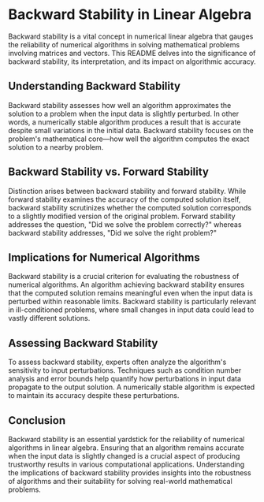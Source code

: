# Backward Stability in Linear Algebra

Backward stability is a vital concept in numerical linear algebra that gauges the reliability of numerical algorithms in solving mathematical problems involving matrices and vectors. This README delves into the significance of backward stability, its interpretation, and its impact on algorithmic accuracy.

## Understanding Backward Stability

Backward stability assesses how well an algorithm approximates the solution to a problem when the input data is slightly perturbed. In other words, a numerically stable algorithm produces a result that is accurate despite small variations in the initial data. Backward stability focuses on the problem's mathematical core—how well the algorithm computes the exact solution to a nearby problem.

## Backward Stability vs. Forward Stability

Distinction arises between backward stability and forward stability. While forward stability examines the accuracy of the computed solution itself, backward stability scrutinizes whether the computed solution corresponds to a slightly modified version of the original problem. Forward stability addresses the question, "Did we solve the problem correctly?" whereas backward stability addresses, "Did we solve the right problem?"

## Implications for Numerical Algorithms

Backward stability is a crucial criterion for evaluating the robustness of numerical algorithms. An algorithm achieving backward stability ensures that the computed solution remains meaningful even when the input data is perturbed within reasonable limits. Backward stability is particularly relevant in ill-conditioned problems, where small changes in input data could lead to vastly different solutions.

## Assessing Backward Stability

To assess backward stability, experts often analyze the algorithm's sensitivity to input perturbations. Techniques such as condition number analysis and error bounds help quantify how perturbations in input data propagate to the output solution. A numerically stable algorithm is expected to maintain its accuracy despite these perturbations.

## Conclusion

Backward stability is an essential yardstick for the reliability of numerical algorithms in linear algebra. Ensuring that an algorithm remains accurate when the input data is slightly changed is a crucial aspect of producing trustworthy results in various computational applications. Understanding the implications of backward stability provides insights into the robustness of algorithms and their suitability for solving real-world mathematical problems.


